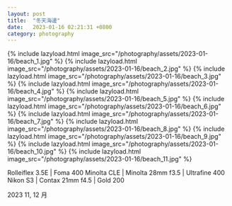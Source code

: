 ```yaml
---
layout: post
title:  "冬天海邊"
date:   2023-01-16 02:21:31 +0800
category: photography
---
```

{% include lazyload.html image_src="/photography/assets/2023-01-16/beach_1.jpg" %}
{% include lazyload.html image_src="/photography/assets/2023-01-16/beach_2.jpg" %}
{% include lazyload.html image_src="/photography/assets/2023-01-16/beach_3.jpg" %}
{% include lazyload.html image_src="/photography/assets/2023-01-16/beach_4.jpg" %}
{% include lazyload.html image_src="/photography/assets/2023-01-16/beach_5.jpg" %}
{% include lazyload.html image_src="/photography/assets/2023-01-16/beach_6.jpg" %}
{% include lazyload.html image_src="/photography/assets/2023-01-16/beach_7.jpg" %}
{% include lazyload.html image_src="/photography/assets/2023-01-16/beach_8.jpg" %}
{% include lazyload.html image_src="/photography/assets/2023-01-16/beach_9.jpg" %}
{% include lazyload.html image_src="/photography/assets/2023-01-16/beach_10.jpg" %}
{% include lazyload.html image_src="/photography/assets/2023-01-16/beach_11.jpg" %}

Rolleiflex 3.5E | Foma 400
Minolta CLE | Minolta 28mm f3.5 | Ultrafine 400
Nikon S3 | Contax 21mm f4.5 | Gold 200

2023 11, 12 月
